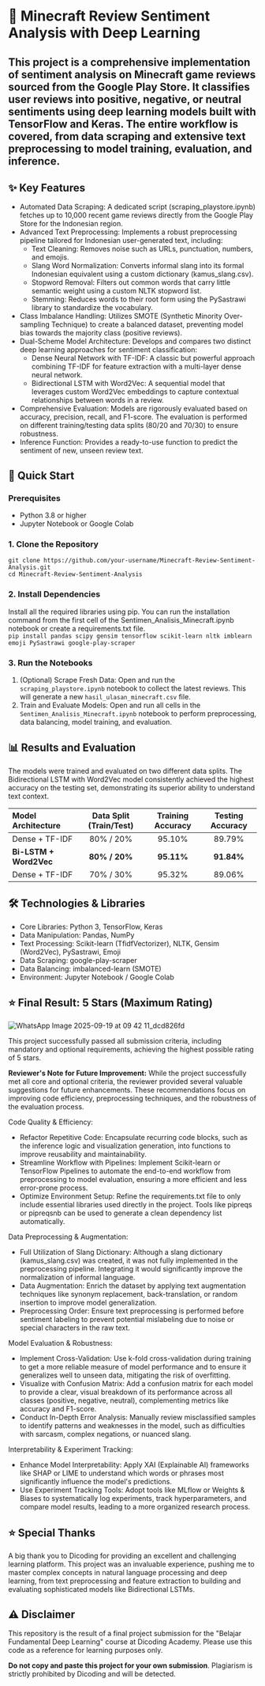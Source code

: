 # 📝 Minecraft Review Sentiment Analysis with Deep Learning

## This project is a comprehensive implementation of sentiment analysis on Minecraft game reviews sourced from the Google Play Store. It classifies user reviews into positive, negative, or neutral sentiments using deep learning models built with TensorFlow and Keras. The entire workflow is covered, from data scraping and extensive text preprocessing to model training, evaluation, and inference.


## ✨ Key Features
- Automated Data Scraping: A dedicated script (scraping_playstore.ipynb) fetches up to 10,000 recent game reviews directly from the Google Play Store for the Indonesian region.
- Advanced Text Preprocessing: Implements a robust preprocessing pipeline tailored for Indonesian user-generated text, including:
  - Text Cleaning: Removes noise such as URLs, punctuation, numbers, and emojis.
  - Slang Word Normalization: Converts informal slang into its formal Indonesian equivalent using a custom dictionary (kamus_slang.csv).
  - Stopword Removal: Filters out common words that carry little semantic weight using a custom NLTK stopword list.
  - Stemming: Reduces words to their root form using the PySastrawi library to standardize the vocabulary.
- Class Imbalance Handling: Utilizes SMOTE (Synthetic Minority Over-sampling Technique) to create a balanced dataset, preventing model bias towards the majority class (positive reviews).
- Dual-Scheme Model Architecture: Develops and compares two distinct deep learning approaches for sentiment classification:
  - Dense Neural Network with TF-IDF: A classic but powerful approach combining TF-IDF for feature extraction with a multi-layer dense neural network.
  - Bidirectional LSTM with Word2Vec: A sequential model that leverages custom Word2Vec embeddings to capture contextual relationships between words in a review.
- Comprehensive Evaluation: Models are rigorously evaluated based on accuracy, precision, recall, and F1-score. The evaluation is performed on different training/testing data splits (80/20 and 70/30) to ensure robustness.
- Inference Function: Provides a ready-to-use function to predict the sentiment of new, unseen review text.


## 🚀 Quick Start
### Prerequisites
- Python 3.8 or higher
- Jupyter Notebook or Google Colab

### 1. Clone the Repository
`git clone https://github.com/your-username/Minecraft-Review-Sentiment-Analysis.git` <br>
`cd Minecraft-Review-Sentiment-Analysis` <br>

### 2. Install Dependencies
Install all the required libraries using pip. You can run the installation command from the first cell of the Sentimen_Analisis_Minecraft.ipynb notebook or create a requirements.txt file. <br>
`pip install pandas scipy gensim tensorflow scikit-learn nltk imblearn emoji PySastrawi google-play-scraper` <br>

### 3. Run the Notebooks
1. (Optional) Scrape Fresh Data: Open and run the `scraping_playstore.ipynb` notebook to collect the latest reviews. This will generate a new `hasil_ulasan_minecraft.csv` file. <br>
2. Train and Evaluate Models: Open and run all cells in the `Sentimen_Analisis_Minecraft.ipynb` notebook to perform preprocessing, data balancing, model training, and evaluation. <br>


## 📊 Results and Evaluation
The models were trained and evaluated on two different data splits. The Bidirectional LSTM with Word2Vec model consistently achieved the highest accuracy on the testing set, demonstrating its superior ability to understand text context. <br>

| Model Architecture | Data Split (Train/Test) | Training Accuracy | Testing Accuracy |
| :--- | :---: | :---: | :---: |
| Dense + TF-IDF | 80% / 20% | 95.10% | 89.79% |
| **Bi-LSTM + Word2Vec** | **80% / 20%** | **95.11%** | **91.84%** |
| Dense + TF-IDF | 70% / 30% | 95.32% | 89.06% |


## 🛠️ Technologies & Libraries
- Core Libraries: Python 3, TensorFlow, Keras
- Data Manipulation: Pandas, NumPy
- Text Processing: Scikit-learn (TfidfVectorizer), NLTK, Gensim (Word2Vec), PySastrawi, Emoji
- Data Scraping: google-play-scraper
- Data Balancing: imbalanced-learn (SMOTE)
- Environment: Jupyter Notebook / Google Colab


## ⭐ Final Result: 5 Stars (Maximum Rating)
![WhatsApp Image 2025-09-19 at 09 42 11_dcd826fd](https://github.com/user-attachments/assets/9e5627dc-5288-4bdd-ac0e-1c24e710a14f)

This project successfully passed all submission criteria, including mandatory and optional requirements, achieving the highest possible rating of 5 stars.

**Reviewer's Note for Future Improvement:**
While the project successfully met all core and optional criteria, the reviewer provided several valuable suggestions for future enhancements. These recommendations focus on improving code efficiency, preprocessing techniques, and the robustness of the evaluation process.

Code Quality & Efficiency:
- Refactor Repetitive Code: Encapsulate recurring code blocks, such as the inference logic and visualization generation, into functions to improve reusability and maintainability.
- Streamline Workflow with Pipelines: Implement Scikit-learn or TensorFlow Pipelines to automate the end-to-end workflow from preprocessing to model evaluation, ensuring a more efficient and less error-prone process.
- Optimize Environment Setup: Refine the requirements.txt file to only include essential libraries used directly in the project. Tools like pipreqs or pipreqsnb can be used to generate a clean dependency list automatically.

Data Preprocessing & Augmentation:
- Full Utilization of Slang Dictionary: Although a slang dictionary (kamus_slang.csv) was created, it was not fully implemented in the preprocessing pipeline. Integrating it would significantly improve the normalization of informal language.
- Data Augmentation: Enrich the dataset by applying text augmentation techniques like synonym replacement, back-translation, or random insertion to improve model generalization.
- Preprocessing Order: Ensure text preprocessing is performed before sentiment labeling to prevent potential mislabeling due to noise or special characters in the raw text.

Model Evaluation & Robustness:
- Implement Cross-Validation: Use k-fold cross-validation during training to get a more reliable measure of model performance and to ensure it generalizes well to unseen data, mitigating the risk of overfitting.
- Visualize with Confusion Matrix: Add a confusion matrix for each model to provide a clear, visual breakdown of its performance across all classes (positive, negative, neutral), complementing metrics like accuracy and F1-score.
- Conduct In-Depth Error Analysis: Manually review misclassified samples to identify patterns and weaknesses in the model, such as difficulties with sarcasm, complex negations, or nuanced slang.

Interpretability & Experiment Tracking:
- Enhance Model Interpretability: Apply XAI (Explainable AI) frameworks like SHAP or LIME to understand which words or phrases most significantly influence the model's predictions.
- Use Experiment Tracking Tools: Adopt tools like MLflow or Weights & Biases to systematically log experiments, track hyperparameters, and compare model results, leading to a more organized research process.


## ⭐ Special Thanks
A big thank you to Dicoding for providing an excellent and challenging learning platform. This project was an invaluable experience, pushing me to master complex concepts in natural language processing and deep learning, from text preprocessing and feature extraction to building and evaluating sophisticated models like Bidirectional LSTMs.


## ⚠️ Disclaimer
This repository is the result of a final project submission for the "Belajar Fundamental Deep Learning" course at Dicoding Academy. Please use this code as a reference for learning purposes only.

**Do not copy and paste this project for your own submission**. Plagiarism is strictly prohibited by Dicoding and will be detected.
